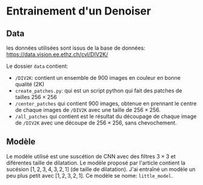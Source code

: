 # Entrainement d'un Denoiser

## Data

les données utilisées sont issus de la base de données: https://data.vision.ee.ethz.ch/cvl/DIV2K/

Le dossier `data` contient:
- `/DIV2K`: contient un ensemble de 900 images en couleur en bonne qualité (2K)
- `create_patches.py`: qui est un script python qui fait des patches de tailles $256 \times 256$
- `/center_patches` qui contient 900 images, obtenue en prennant le centre de chaque images de `/DIV2K` avec une taille de $256 \times 256$.
- `/all_patches` qui contient est le résultat du découpage de chaque image de `/DIV2K` avec une découpe de $256 \times 256$, sans chevochement.

## Modèle

Le modèle utilisé est une suscétion de CNN avec des filtres $3\times3$ et diférentes taille de dilatation. Le modèle proposé par l'article contient la sucésion $[1, 2, 3, 4, 3, 2, 1]$ (de taille de dilatation). J'ai entraîné un modèle un peu plus petit avec $[1, 2, 3, 2, 1]$. Ce modèle se nome: `little_model`.

